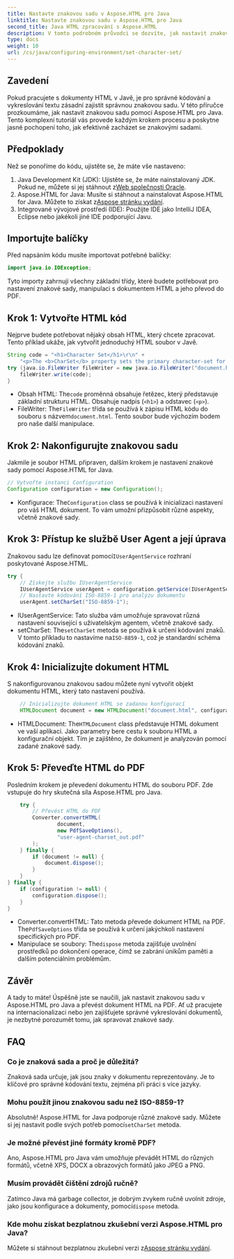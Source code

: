 ```yaml
---
title: Nastavte znakovou sadu v Aspose.HTML pro Java
linktitle: Nastavte znakovou sadu v Aspose.HTML pro Java
second_title: Java HTML zpracování s Aspose.HTML
description: V tomto podrobném průvodci se dozvíte, jak nastavit znakovou sadu v Aspose.HTML pro Java a jak převést HTML do PDF. Zajistěte správné kódování a vykreslování textu.
type: docs
weight: 10
url: /cs/java/configuring-environment/set-character-set/
---
```

## Zavedení
Pokud pracujete s dokumenty HTML v Javě, je pro správné kódování a vykreslování textu zásadní zajistit správnou znakovou sadu. V této příručce prozkoumáme, jak nastavit znakovou sadu pomocí Aspose.HTML pro Java. Tento komplexní tutoriál vás provede každým krokem procesu a poskytne jasné pochopení toho, jak efektivně zacházet se znakovými sadami.
## Předpoklady
Než se ponoříme do kódu, ujistěte se, že máte vše nastaveno:
1.  Java Development Kit (JDK): Ujistěte se, že máte nainstalovaný JDK. Pokud ne, můžete si jej stáhnout z[Web společnosti Oracle](https://www.oracle.com/java/technologies/javase-downloads.html).
2.  Aspose.HTML for Java: Musíte si stáhnout a nainstalovat Aspose.HTML for Java. Můžete to získat z[Aspose stránku vydání](https://releases.aspose.com/html/java/).
3. Integrované vývojové prostředí (IDE): Použijte IDE jako IntelliJ IDEA, Eclipse nebo jakékoli jiné IDE podporující Javu.

## Importujte balíčky
Před napsáním kódu musíte importovat potřebné balíčky:
```java
import java.io.IOException;
```
Tyto importy zahrnují všechny základní třídy, které budete potřebovat pro nastavení znakové sady, manipulaci s dokumentem HTML a jeho převod do PDF.

## Krok 1: Vytvořte HTML kód
Nejprve budete potřebovat nějaký obsah HTML, který chcete zpracovat. Tento příklad ukáže, jak vytvořit jednoduchý HTML soubor v Javě.
```java
String code = "<h1>Character Set</h1>\r\n" +
    "<p>The <b>CharSet</b> property sets the primary character-set for a document.</p>\r\n";
try (java.io.FileWriter fileWriter = new java.io.FileWriter("document.html")) {
    fileWriter.write(code);
}
```

-  Obsah HTML: The`code` proměnná obsahuje řetězec, který představuje základní strukturu HTML. Obsahuje nadpis (`<h1>`) a odstavec (`<p>`).
-  FileWriter: The`FileWriter` třída se používá k zápisu HTML kódu do souboru s názvem`document.html`. Tento soubor bude výchozím bodem pro naše další manipulace.
## Krok 2: Nakonfigurujte znakovou sadu
Jakmile je soubor HTML připraven, dalším krokem je nastavení znakové sady pomocí Aspose.HTML for Java.
```java
// Vytvořte instanci Configuration
Configuration configuration = new Configuration();
```

-  Konfigurace: The`Configuration` class se používá k inicializaci nastavení pro váš HTML dokument. To vám umožní přizpůsobit různé aspekty, včetně znakové sady.
## Krok 3: Přístup ke službě User Agent a její úprava
 Znakovou sadu lze definovat pomocí`IUserAgentService` rozhraní poskytované Aspose.HTML.

```java
try {
    // Získejte službu IUserAgentService
    IUserAgentService userAgent = configuration.getService(IUserAgentService.class);
    // Nastavte kódování ISO-8859-1 pro analýzu dokumentu
    userAgent.setCharSet("ISO-8859-1");
```

- IUserAgentService: Tato služba vám umožňuje spravovat různá nastavení související s uživatelským agentem, včetně znakové sady.
-  setCharSet: The`setCharSet` metoda se používá k určení kódování znaků. V tomto příkladu to nastavíme na`ISO-8859-1`, což je standardní schéma kódování znaků.
## Krok 4: Inicializujte dokument HTML
S nakonfigurovanou znakovou sadou můžete nyní vytvořit objekt dokumentu HTML, který tato nastavení používá.

```java
    // Inicializujte dokument HTML se zadanou konfigurací
    HTMLDocument document = new HTMLDocument("document.html", configuration);
```

-  HTMLDocument: The`HTMLDocument` class představuje HTML dokument ve vaší aplikaci. Jako parametry bere cestu k souboru HTML a konfigurační objekt. Tím je zajištěno, že dokument je analyzován pomocí zadané znakové sady.
## Krok 5: Převeďte HTML do PDF
Posledním krokem je převedení dokumentu HTML do souboru PDF. Zde vstupuje do hry skutečná síla Aspose.HTML pro Java.

```java
    try {
        // Převést HTML do PDF
        Converter.convertHTML(
                document,
                new PdfSaveOptions(),
                "user-agent-charset_out.pdf"
        );
    } finally {
        if (document != null) {
            document.dispose();
        }
    }
} finally {
    if (configuration != null) {
        configuration.dispose();
    }
}
```

-  Converter.convertHTML: Tato metoda převede dokument HTML na PDF. The`PdfSaveOptions` třída se používá k určení jakýchkoli nastavení specifických pro PDF.
-  Manipulace se soubory: The`dispose` metoda zajišťuje uvolnění prostředků po dokončení operace, čímž se zabrání únikům paměti a dalším potenciálním problémům.

## Závěr
A tady to máte! Úspěšně jste se naučili, jak nastavit znakovou sadu v Aspose.HTML pro Java a převést dokument HTML na PDF. Ať už pracujete na internacionalizaci nebo jen zajišťujete správné vykreslování dokumentů, je nezbytné porozumět tomu, jak spravovat znakové sady.

## FAQ
### Co je znaková sada a proč je důležitá?  
Znaková sada určuje, jak jsou znaky v dokumentu reprezentovány. Je to klíčové pro správné kódování textu, zejména při práci s více jazyky.
### Mohu použít jinou znakovou sadu než ISO-8859-1?  
 Absolutně! Aspose.HTML for Java podporuje různé znakové sady. Můžete si jej nastavit podle svých potřeb pomocí`setCharSet` metoda.
### Je možné převést jiné formáty kromě PDF?  
Ano, Aspose.HTML pro Java vám umožňuje převádět HTML do různých formátů, včetně XPS, DOCX a obrazových formátů jako JPEG a PNG.
### Musím provádět čištění zdrojů ručně?  
 Zatímco Java má garbage collector, je dobrým zvykem ručně uvolnit zdroje, jako jsou konfigurace a dokumenty, pomocí`dispose` metoda.
### Kde mohu získat bezplatnou zkušební verzi Aspose.HTML pro Java?  
 Můžete si stáhnout bezplatnou zkušební verzi z[Aspose stránku vydání](https://releases.aspose.com/).